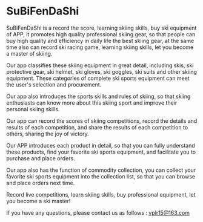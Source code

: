 # SuBiFenDaShi

SuBiFenDaShi is a record the score, learning skiing skills, buy ski equipment of APP, it promotes high quality professional skiing gear, so that people can buy high quality and efficiency in daily life the best skiing gear, at the same time also can record ski racing game, learning skiing skills, let you become a master of skiing.

Our app classifies these skiing equipment in great detail, including skis, ski protective gear, ski helmet, ski gloves, ski goggles, ski suits and other skiing equipment. These categories of complete ski sports equipment can meet the user's selection and procurement.

Our app also introduces the sports skills and rules of skiing, so that skiing enthusiasts can know more about this skiing sport and improve their personal skiing skills.

 Our app can record the scores of skiing competitions, record the details and results of each competition, and share the results of each competition to others, sharing the joy of victory.

Our APP introduces each product in detail, so that you can fully understand these products, find your favorite ski sports equipment, and facilitate you to purchase and place orders.

 Our app also has the function of commodity collection, you can collect your favorite ski sports equipment into the collection list, so that you can browse and place orders next time.

Record live competitions, learn skiing skills, buy professional equipment, let you become a ski master!

If you have any questions, please contact us as follows : vplr15@163.com 
